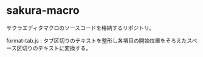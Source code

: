 sakura-macro
============

サクラエディタマクロのソースコードを格納するリポジトリ。

format-tab.js : タブ区切りのテキストを整形し各項目の開始位置をそろえたスペース区切りのテキストに変換する。
